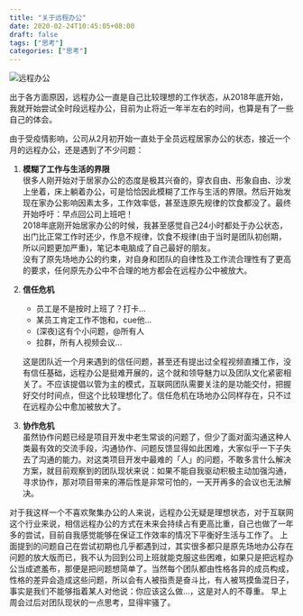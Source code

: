 ```yaml
---
title: "关于远程办公"
date: 2020-02-24T10:45:05+08:00
draft: false
tags: ["思考"]
categories: ["思考"]
---
```

![远程办公](https://jiangbao-1258001083.cos.ap-shanghai.myqcloud.com/%E8%BF%9C%E7%A8%8B%E5%8A%9E%E5%85%AC.jpg)

出于各方面原因，远程办公一直是自己比较理想的工作状态，从2018年底开始，我就开始尝试全时段远程办公，目前为止将近一年半左右的时间，也算是有了一些自己的体会。

由于受疫情影响，公司从2月初开始一直处于全员远程居家办公的状态，接近一个月的远程办公，还是遇到了不少问题：
1. **模糊了工作与生活的界限**  
很多人刚开始对于居家办公的态度是极其兴奋的，穿衣自由、形象自由、沙发上坐着，床上躺着办公，可是恰恰因此模糊了工作与生活的界限。然后开始发现在家办公影响因素太多，工作效率低，甚至连原先规律的饮食都没了。最终开始呼吁：早点回公司上班吧！  
2018年底刚开始居家办公的时候，我甚至感觉自己24小时都处于办公状态，出门比正常工作时还少，作息不规律，饮食不规律(由于当时是团队初创期，所以问题更加严重)，笔记本电脑成了自己最好的朋友。  
没有了原先场地办公的约束，对自身和团队的自律性及工作流合理性有了更高的要求，任何原先办公中不合理的地方都会在远程办公中被放大。

2. **信任危机**
    * 员工是不是按时上班了？打卡...
    * 某员工肯定工作不饱和，cue他...
    * (深夜)这有个小问题，@所有人
    * 拉群，所有人视频会议...

    这是团队近一个月来遇到的信任问题，甚至还有提出过全程视频直播工作，没有信任基础，远程办公是挺难开展的，这个就和领导魅力以及团队文化紧密相关了。不应该提倡以管为主的模式，互联网团队需要关注的是功能交付，把握好交付时间点，但这个比较理想化了。信任危机在场地办公同样存在，只不过在远程办公中愈加被放大了。

3. **协作危机**  
虽然协作问题已经是项目开发中老生常谈的问题了，但少了面对面沟通这种人类最有效的交流手段，沟通协作、问题反馈显得如此困难，大家似乎一下子失去了沟通的能力。对这类项目开发中最难的「人」的问题，不敢多言什么解决方案，就目前观察到的团队现状来说：如果不能自我驱动积极主动加强沟通，寻求协作，那对项目带来的滞后性是非常可怕的，一天开再多的会议也无法解决。

对于我这样一个不喜欢聚集办公的人来说，远程办公无疑是理想状态，对于互联网这个行业来说，相信远程办公的方式在未来会持续占有更高比重，自己也做了一年多的尝试，目前自我感觉能够在保证工作效率的情况下平衡好生活与工作了。
上面提到的问题自己在尝试初期也几乎都遇到过，其实很多都只是原先场地办公存在问题的放大版而已，我不认为回到公司上班就能克服这些困难，如果只是把远程办公当成遮羞布，那便是把问题想简单了。当然每个团队都由性格各异的成员构成，性格的差异会造成这些问题，所以会有人被指责是奋斗比，有人被骂摸鱼混日子，事实是我们不能够指着某人对他说：你应该这么做...，这是对人的不尊重。
早上周会过后对团队现状的一点思考，显得牢骚了。
